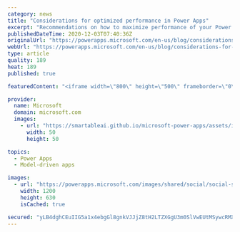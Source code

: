 ```yaml
---
category: news
title: "Considerations for optimized performance in Power Apps"
excerpt: "Recommendations on how to maximize performance of your Power Apps "
publishedDateTime: 2020-12-03T07:40:36Z
originalUrl: "https://powerapps.microsoft.com/en-us/blog/considerations-for-optimized-performance-in-power-apps/"
webUrl: "https://powerapps.microsoft.com/en-us/blog/considerations-for-optimized-performance-in-power-apps/"
type: article
quality: 189
heat: 189
published: true

featuredContent: "<iframe width=\"800\" height=\"500\" frameborder=\"0\" src=\"https://www.youtube.com/embed/jcKoqC9Vfmo\" allow=\"accelerometer; autoplay; encrypted-media; gyroscope; picture-in-picture\" allowfullscreen></iframe>"

provider:
  name: Microsoft
  domain: microsoft.com
  images:
    - url: "https://smartableai.github.io/microsoft-power-apps/assets/images/organizations/microsoft.com-50x50.jpg"
      width: 50
      height: 50

topics:
  - Power Apps
  - Model-driven apps

images:
  - url: "https://powerapps.microsoft.com/images/shared/social/social-share-post-ignite.png"
    width: 1200
    height: 630
    isCached: true

secured: "yLB4dghCEuIIG5a1x4ebgGl8gnkVJJjZ8tH2LTZXGgU3m0SlVwEUtMSywcRMXxSLYAU9qBnMnOKorVG3LmbC9sXMagZuVuHI2hBiRINEYq3SeX1RrFNYGjbbOTe9a4tOU0J2RakqW5IVX79e82gGNoL1e91jmwKcN5KNoVD2lpFzBiKWCbuVDzlHKhnt8ivJvxyYmyEUkKlMKDZ2qVhiWnc1F+S4cqMeU86m4iHGohdk7ulCFEebPUJNhg6XSmZHyWG2zNMNwdXXtdN0bl6LiVTrzZ3AZGH+kTHCF7xe+x699wQP3XWRDu9YrwGrde4alKuwldansoAt5rqVR1p8G6Lk3PLDVxofGQO3x/UrzWP/7pQO7FPuTIewKtsFbmM8esZKW4YAVL/dQYIXuiZEyrcKUkaEOp8RDSA+Mnh/qaxAFT1O9rR6/8cy5oydMgpMVlnZotUlNjDAUlRLXlH7Zw==;j+L4+wN6g9Z/1/2xwjiCjQ=="
---
```



